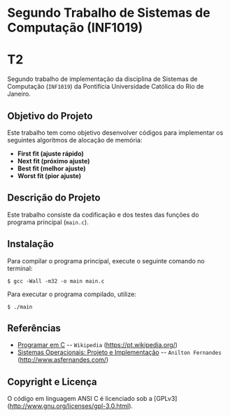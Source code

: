 Segundo Trabalho de Sistemas de Computação (INF1019)
=============
# T2 #
Segundo trabalho de implementação da disciplina de Sistemas de Computação (`INF1019`) da Pontifícia Universidade Católica do Rio de Janeiro.

## Objetivo do Projeto ##
Este trabalho tem como objetivo desenvolver códigos para implementar os seguintes algoritmos de alocação de memória: 
- **First fit (ajuste rápido)**
- **Next fit (próximo ajuste)**
- **Best fit (melhor ajuste)**
- **Worst fit (pior ajuste)**

## Descrição do Projeto ##
Este trabalho consiste da codificação e dos testes das funções do programa principal (`main.c`).

## Instalação ##
Para compilar o programa principal, execute o seguinte comando no terminal: 

```
$ gcc -Wall -m32 -o main main.c
```

Para executar o programa compilado, utilize:

```
$ ./main
```

## Referências ##

* [Programar em C](https://pt.wikibooks.org/wiki/Programar_em_C) -- `Wikipedia` (https://pt.wikipedia.org/)
* [Sistemas Operacionais: Projeto e Implementação](http://www.asfernandes.com/files/SistemasOperacionais_-_Tanenbaum_-_2Ed.pdf) -- `Anilton Fernandes` (http://www.asfernandes.com/)

## Copyright e Licença ##
O código em linguagem ANSI C é licenciado sob a [GPLv3] (http://www.gnu.org/licenses/gpl-3.0.html).

